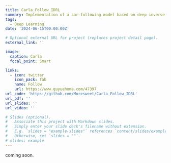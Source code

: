 ```yaml
---
title: Carla_Follow_IDRL
summary: Implementation of a car-following model based on deep inverse reinforcement learning in the Carla environment.
tags:
  - Deep Learning
date: '2024-06-15T00:00:00Z'

# Optional external URL for project (replaces project detail page).
external_link: ''

image:
  caption: Carla
  focal_point: Smart

links:
  - icon: twitter
    icon_pack: fab
    name: Follow
    url: https://www.guyuehome.com/47397
url_code: 'https://github.com/Moresweet/Carla_Follow_IDRL'
url_pdf: ''
url_slides: ''
url_video: ''

# Slides (optional).
#   Associate this project with Markdown slides.
#   Simply enter your slide deck's filename without extension.
#   E.g. `slides = "example-slides"` references `content/slides/example-slides.md`.
#   Otherwise, set `slides = ""`.
# slides: example
---
```


coming soon.